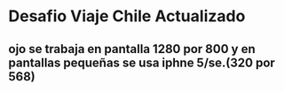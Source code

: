 # Desafio Viaje Chile Actualizado

## ojo se trabaja en pantalla 1280 por 800 y en pantallas pequeñas se usa iphne 5/se.(320 por 568)
